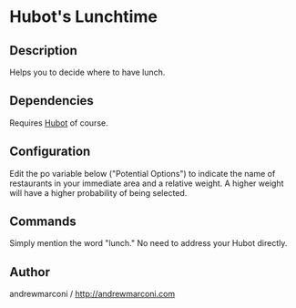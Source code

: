 Hubot's Lunchtime
=================


Description
-----------
Helps you to decide where to have lunch.


Dependencies
------------
Requires [Hubot](http://hubot.github.com/) of course.


Configuration
-------------
Edit the po variable below ("Potential Options") to indicate the name of restaurants in your immediate area and a relative weight. A higher weight will have a higher probability of being selected.


Commands
--------
Simply mention the word "lunch." No need to address your Hubot directly.


Author
------
andrewmarconi / http://andrewmarconi.com

